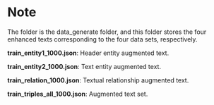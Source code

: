 # Note
The folder is the data_generate folder, and this folder stores the four enhanced texts corresponding to the four data sets, respectively.

**train_entity1_1000.json**: Header entity augmented text.

**train_entity2_1000.json**: Text entity augmented text.

**train_relation_1000.json**: Textual relationship augmented text.

**train_triples_all_1000.json**: Augmented text set.
